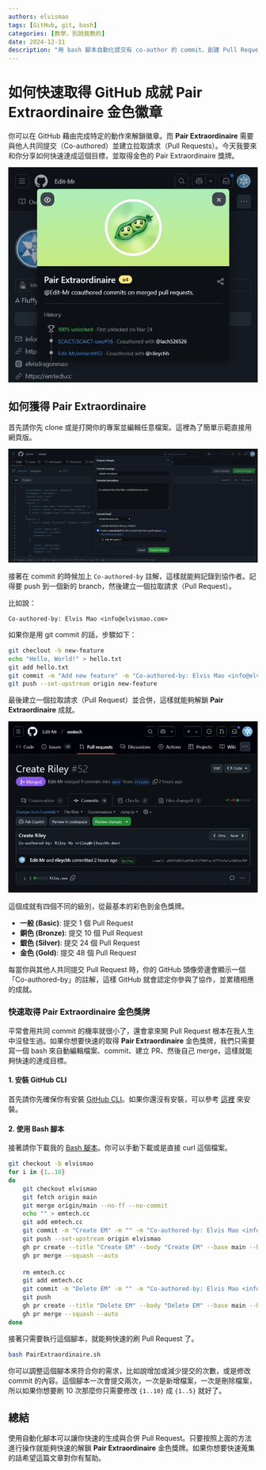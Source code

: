 ```yaml
---
authors: elvismao
tags: [GitHub, git, bash]
categories: [教學，別說我教的]
date: 2024-12-31
description: "用 bash 腳本自動化提交有 co-author 的 commit、創建 Pull Request、並自動合併。"
---
```


# 如何快速取得 GitHub 成就 Pair Extraordinaire 金色徽章

你可以在 GitHub 藉由完成特定的動作來解鎖徽章。而 **Pair Extraordinaire** 需要與他人共同提交（Co-authored）並建立拉取請求（Pull Requests）。今天我要來和你分享如何快速達成這個目標，並取得金色的 Pair Extraordinaire 獎牌。

![取得 Pair Extraordinaire 金色獎牌](result.webp)

## 如何獲得 Pair Extraordinaire

首先請你先 clone 或是打開你的專案並編輯任意檔案。這裡為了簡單示範直接用網頁版。

![透過網頁編輯 GitHub 檔案](edit.webp)

接著在 commit 的時候加上 `Co-authored-by` 註解，這樣就能夠記錄到協作者。記得要 push 到一個新的 branch，然後建立一個拉取請求（Pull Request）。

比如說：

```
Co-authored-by: Elvis Mao <info@elvismao.com>
```

如果你是用 git commit 的話，步驟如下：

```bash
git checlout -b new-feature
echo "Hello, World!" > hello.txt
git add hello.txt
git commit -m "Add new feature" -m "Co-authored-by: Elvis Mao <info@elvismao.com>"
git push --set-upstream origin new-feature
```

最後建立一個拉取請求（Pull Request）並合併，這樣就能夠解鎖 **Pair Extraordinaire** 成就。

![建立並合併 Pull Request](example.webp)

這個成就有四個不同的級別，從最基本的彩色到金色獎牌。

- **一般 (Basic)**: 提交 1 個 Pull Request
- **銅色 (Bronze)**: 提交 10 個 Pull Request
- **銀色 (Silver)**: 提交 24 個 Pull Request
- **金色 (Gold)**: 提交 48 個 Pull Request

每當你與其他人共同提交 Pull Request 時，你的 GitHub 頭像旁邊會顯示一個「Co-authored-by」的註解，這樣 GitHub 就會認定你參與了協作，並累積相應的成就。

### 快速取得 Pair Extraordinaire 金色獎牌

平常會用共同 commit 的機率就很小了，還會拿來開 Pull Request 根本在我人生中沒發生過。如果你想要快速的取得 **Pair Extraordinaire** 金色獎牌，我們只需要寫一個 bash 來自動編輯檔案、commit、建立 PR、然後自己 merge，這樣就能夠快速的達成目標。

#### 1. 安裝 GitHub CLI

首先請你先確保你有安裝 [GitHub CLI](https://cli.github.com/)。如果你還沒有安裝，可以參考 [這裡](https://github.com/cli/cli#installation) 來安裝。

#### 2. 使用 Bash 腳本

接著請你下載我的 [Bash 腳本](https://github.com/Edit-Mr/SSS/blob/main/github/PairExtraordinaire.sh)。你可以手動下載或是直接 curl 這個檔案。

```bash
git checkout -b elvismao
for i in {1..10}
do
    git checkout elvismao
    git fetch origin main
    git merge origin/main --no-ff --no-commit
    echo "" > emtech.cc
    git add emtech.cc
    git commit -m "Create EM" -m "" -m "Co-authored-by: Elvis Mao <info@elvismao.com>"
    git push --set-upstream origin elvismao
    gh pr create --title "Create EM" --body "Create EM" --base main --head elvismao
    gh pr merge --squash --auto

    rm emtech.cc
    git add emtech.cc
    git commit -m "Delete EM" -m "" -m "Co-authored-by: Elvis Mao <info@elvismao.com>"
    git push
    gh pr create --title "Delete EM" --body "Delete EM" --base main --head elvismao
    gh pr merge --squash --auto
done
```

接著只需要執行這個腳本，就能夠快速的刷 Pull Request 了。

```bash
bash PairExtraordinaire.sh
```

你可以調整這個腳本來符合你的需求，比如說增加或減少提交的次數，或是修改 commit 的內容。這個腳本一次會提交兩次，一次是新增檔案，一次是刪除檔案，所以如果你想要刷 10 次那麼你只需要修改 `{1..10}` 成 `{1..5}` 就好了。

## 總結

使用自動化腳本可以讓你快速的生成與合併 Pull Request。只要按照上面的方法進行操作就能夠快速的解鎖 **Pair Extraordinaire** 金色獎牌。如果你想要快速蒐集的話希望這篇文章對你有幫助。
